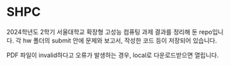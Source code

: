 # SHPC

2024학년도 2학기 서울대학교 확장형 고성능 컴퓨팅 과제 결과를 정리해 둔 repo입니다.
각 hw 폴더의 submit 안에 문제와 보고서, 작성한 코드 등이 저장되어 있습니다.

PDF 파일이 invalid하다고 오류가 발생하는 경우, local로 다운로드받으면 열립니다.
